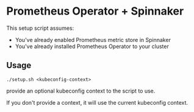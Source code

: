 # Prometheus Operator + Spinnaker

This setup script assumes:

* You've already enabled Prometheus metric store in Spinnaker
* You've already installed Prometheus Operator to your cluster

## Usage

`./setup.sh <kubeconfig-context>`

provide an optional kubeconfig context to the script to use.

If you don't provide a context, it will use the current kubeconfig context.
